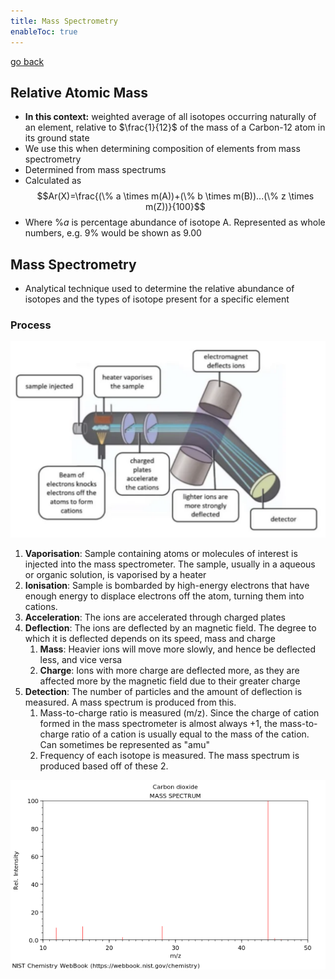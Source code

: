```yaml
---
title: Mass Spectrometry
enableToc: true
---
```


[go back](11Subjects/11Chemistry.md)

## Relative Atomic Mass
- **In this context:** weighted average of all isotopes occurring naturally of an element, relative to $\frac{1}{12}$ of the mass of a Carbon-12 atom in its ground state
- We use this when determining composition of elements from mass spectrometry 
- Determined from mass spectrums
- Calculated as $$Ar(X)=\frac{(\% a \times m(A))+(\% b \times m(B))...(\% z \times m(Z))}{100}$$
- Where $\%a$ is percentage abundance of isotope A. Represented as whole numbers, e.g. 9% would be shown as 9.00

## Mass Spectrometry
- Analytical technique used to determine the relative abundance of isotopes and the types of isotope present for a specific element

### Process
![](11SubjectImages/MassSpectrometry.png)
1. **Vaporisation**: Sample containing atoms or molecules of interest is injected into the mass spectrometer. The sample, usually in a aqueous or organic solution, is vaporised by a heater
2. **Ionisation**: Sample is bombarded by high-energy electrons that have enough energy to displace electrons off the atom, turning them into cations.
3. **Acceleration**: The ions are accelerated through charged plates
4. **Deflection**: The ions are deflected by an magnetic field. The degree to which it is deflected depends on its speed, mass and charge
	1. **Mass**: Heavier ions will move more slowly, and hence be deflected less, and vice versa
	2. **Charge**: Ions with more charge are deflected more, as they are affected more by the magnetic field due to their greater charge
5. **Detection**: The number of particles and the amount of deflection is measured. A mass spectrum is produced from this.
	1. Mass-to-charge ratio is measured (m/z). Since the charge of cation formed in the mass spectrometer is almost always +1, the mass-to-charge ratio of a cation is usually equal to the mass of the cation. Can sometimes be represented as "amu"
	2. Frequency of each isotope is measured. The mass spectrum is produced based off of these 2. 


![](11SubjectImages/MassSpectrumCarbonDioxide.png)